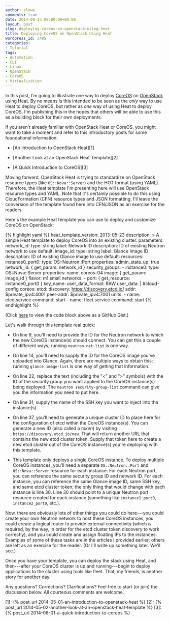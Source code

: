 ```yaml
---
author: slowe
comments: true
date: 2014-08-13 09:00:00+00:00
layout: post
slug: deploying-coreos-on-openstack-using-heat
title: Deploying CoreOS on OpenStack Using Heat
wordpress_id: 3495
categories:
- Tutorial
tags:
- Automation
- CLI
- Linux
- OpenStack
- CoreOS
- Virtualization
---
```


In this post, I'm going to illustrate one way to deploy [CoreOS](http://coreos.com/) on [OpenStack](http://www.openstack.org/) using Heat. By no means is this intended to be seen as the _only_ way to use Heat to deploy CoreOS, but rather as _one_ way of using Heat to deploy CoreOS. I'm publishing this in the hopes that others will be able to use this as a building block for their own deployments.

If you aren't already familiar with OpenStack Heat or CoreOS, you might want to take a moment and refer to this introductory posts for some foundational information:

* [An Introduction to OpenStack Heat][1]

* [Another Look at an OpenStack Heat Template][2]

* [A Quick Introduction to CoreOS][3]

Moving forward, OpenStack Heat is trying to standardize on OpenStack resource types (like `OS::Nova::Server`) and the HOT format (using YAML). Therefore, the Heat template I'm presenting here will use OpenStack resource types and YAML. Note that it's certainly possible to do this using CloudFormation (CFN) resource types and JSON formatting. I'll leave the conversion of the template found here into CFN/JSON as an exercise for the readers.

Here's the example Heat template you can use to deploy and customize CoreOS on OpenStack:

{% highlight yaml %}
heat_template_version: 2013-05-23
description: >
  A simple Heat template to deploy CoreOS into an existing cluster.
parameters:
  network_id:
    type: string
    label: Network ID
    description: ID of existing Neutron network to use
    default: <ID of Neutron network to which instances should connect>
  image_id:
    type: string
    label: Glance Image ID
    description: ID of existing Glance image to use
    default: <ID of CoreOS Glance image>
resources:
  instance0_port0:
    type: OS::Neutron::Port
    properties:
      admin_state_up: true
      network_id: { get_param: network_id }
      security_groups:
        - <ID of security group to apply to this Neutron port>
  instance0:
    type: OS::Nova::Server
    properties:
      name: coreos-04
      image: { get_param: image_id }
      flavor: m1.small
      networks:
        - port: { get_resource: instance0_port0 }
      key_name: <Name of SSH key to inject into CoreOS instance>
      user_data_format: RAW
      user_data: |
        #cloud-config
        coreos:
          etcd:
            discovery: https://discovery.etcd.io/<unique cluster ID here>
            addr: $private_ipv4:4001
            peer-addr: $private_ipv4:7001
          units:
            - name: etcd.service
              command: start
            - name: fleet.service
              command: start
{% endhighlight %}

(Click [here](https://gist.github.com/lowescott/43ea98cf49ff91445d0f) to view the code block above as a GitHub Gist.)

Let's walk through this template real quick:

* On line 9, you'll need to provide the ID for the Neutron network to which the new CoreOS instance(s) should connect. You can get this a couple of different ways; running `neutron net-list` is one way.

* On line 14, you'll need to supply the ID for the CoreOS image you've uploaded into Glance. Again, there are multiple ways to obtain this; running `glance image-list` is one way of getting that information.

* On line 22, replace the text (including the "<" and ">" symbols) with the ID of the security group you want applied to the CoreOS instance(s) being deployed. The `neutron security-group-list` command can give you the information you need to put here.

* On line 31, supply the name of the SSH key you want to inject into the instance(s).

* On line 37, you'll need to generate a unique cluster ID to place here for the configuration of etcd within the CoreOS instance(s). You can generate a new ID (also called a _token_) by visiting `https://discovery.etcd.io/new`. That will return another URL that contains the new etcd cluster token. Supply that token here to create a new etcd cluster out of the CoreOS instance(s) you're deploying with this template.

* This template only deploys a single CoreOS instance. To deploy multiple CoreOS instances, you'll need a separate `OS::Neutron::Port` and `OS::Nova::Server` resource for each instance. For each Neutron port, you can reference the same security group ID and network ID. For each instance, you can reference the same Glance image ID, same SSH key, and same etcd cluster token; the only thing that would change with each instance is line 30. Line 30 should point to a unique Neutron port resource created for each instance (something like `instance1_port0`, `instance2_port0`, etc.).

Now, there are obviously lots of other things you could do here---you could create your own Neutron network to host these CoreOS instances, you could create a logical router to provide external connectivity (which _is_ required, by the way, in order for the etcd cluster token discovery to work correctly), and you could create and assign floating IPs to the instances. Examples of some of these tasks are in the articles I provided earlier; others are left as an exercise for the reader. (Or I'll write up something later. We'll see.)

Once you have your template, you can deploy the stack using Heat, and then---after your CoreOS cluster is up and running---begin to deploy applications to the cluster using tools like fleet. That, my friends, is another story for another day.

Any questions? Corrections? Clarifications? Feel free to start (or join) the discussion below. All courteous comments are welcome.

[1]: {% post_url 2014-05-01-an-introduction-to-openstack-heat %}
[2]: {% post_url 2014-05-02-another-look-at-an-openstack-heat-template %}
[3]: {% post_url 2014-08-01-a-quick-introduction-to-coreos %}

